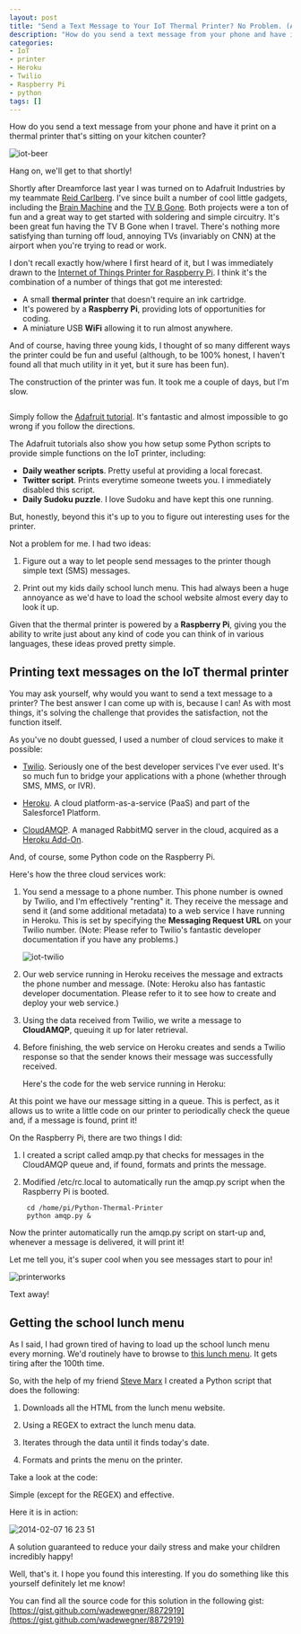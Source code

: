 ```yaml
---
layout: post
title: "Send a Text Message to Your IoT Thermal Printer? No Problem. (And Print Your Lunch Menu Too!)"
description: "How do you send a text message from your phone and have it print on a thermal printer that's sitting on your kitchen counter? With the Internet of Things, and services like Heroku and Twilio coupled with hardware like the Raspberry Pi, anything's possible."
categories:
- IoT
- printer
- Heroku
- Twilio
- Raspberry Pi
- python
tags: []
---
```


How do you send a text message from your phone and have it print on a thermal printer that's sitting on your kitchen counter?

![iot-beer](https://f.cloud.github.com/assets/746259/2115102/87aa3efe-9048-11e3-9222-b32b825909ef.jpg)

Hang on, we'll get to that shortly!

Shortly after Dreamforce last year I was turned on to Adafruit Industries by my teammate [Reid Carlberg](https://twitter.com/ReidCarlberg). I've since built a number of cool little gadgets, including the [Brain Machine](https://www.adafruit.com/products/287) and the [TV B Gone](http://www.adafruit.com/products/73). Both projects were a ton of fun and a great way to get started with soldering and simple circuitry. It's been great fun having the TV B Gone when I travel. There's nothing more satisfying than turning off loud, annoying TVs (invariably on CNN) at the airport when you're trying to read or work.

I don't recall exactly how/where I first heard of it, but I was immediately drawn to the [Internet of Things Printer for Raspberry Pi](http://learn.adafruit.com/pi-thermal-printer). I think it's the combination of a number of things that got me interested:

- A small **thermal printer** that doesn't require an ink cartridge.
- It's powered by a **Raspberry Pi**, providing lots of opportunities for coding.
- A miniature USB **WiFi** allowing it to run almost anywhere.

And of course, having three young kids, I thought of so many different ways the printer could be fun and useful (although, to be 100% honest, I haven't found all that much utility in it yet, but it sure has been fun).

The construction of the printer was fun. It took me a couple of days, but I'm slow.

<div class="row">
	<div class="col-sm-6" style="padding-right:0px;">
		<img border="0" alt="" src="https://f.cloud.github.com/assets/746259/2114554/da19da0a-903e-11e3-9977-7cc67eb248da.jpg">
	</div>
	<div class="col-sm-6" style="padding-right:0px;">
		<img border="0" alt="" src="https://f.cloud.github.com/assets/746259/2114556/dd0e28ba-903e-11e3-808c-eee837a68be6.jpg">
	</div>
</div>
<p />

Simply follow the [Adafruit tutorial](http://learn.adafruit.com/pi-thermal-printer). It's fantastic and almost impossible to go wrong if you follow the directions.

The Adafruit tutorials also show you how setup some Python scripts to provide simple functions on the IoT printer, including:

- **Daily weather scripts**. Pretty useful at providing a local forecast.
- **Twitter script**. Prints everytime someone tweets you. I immediately disabled this script.
- **Daily Sudoku puzzle**. I love Sudoku and have kept this one running.

But, honestly, beyond this it's up to you to figure out interesting uses for the printer.

Not a problem for me. I had two ideas:

1. Figure out a way to let people send messages to the printer though simple text (SMS) messages.

2. Print out my kids daily school lunch menu. This had always been a huge annoyance as we'd have to load the school website almost every day to look it up.

Given that the thermal printer is powered by a **Raspberry Pi**, giving you the ability to write just about any kind of code you can think of in various languages, these ideas proved pretty simple.

## Printing text messages on the IoT thermal printer

You may ask yourself, why would you want to send a text message to a printer? The best answer I can come up with is, because I can! As with most things, it's solving the challenge that provides the satisfaction, not the function itself.

As you've no doubt guessed, I used a number of cloud services to make it possible:

- [Twilio](http://www.twilio.com/). Seriously one of the best developer services I've ever used. It's so much fun to bridge your applications with a phone (whether through SMS, MMS, or IVR).

- [Heroku](http://www.heroku.com/). A cloud platform-as-a-service (PaaS) and part of the Salesforce1 Platform.

- [CloudAMQP](http://www.cloudamqp.com/). A managed RabbitMQ server in the cloud, acquired as a [Heroku Add-On](https://addons.heroku.com/).

And, of course, some Python code on the Raspberry Pi.

Here's how the three cloud services work:

1. You send a message to a phone number. This phone number is owned by Twilio, and I'm effectively "renting" it. They receive the message and send it (and some additional metadata) to a web service I have running in Heroku. This is set by specifying the **Messaging Request URL** on your Twilio number. (Note: Please refer to Twilio's fantastic developer documentation if you have any problems.)

	![iot-twilio](https://f.cloud.github.com/assets/746259/2115239/f2396b48-904b-11e3-855b-a4f7c03497c0.png)

2. Our web service running in Heroku receives the message and extracts the phone number and message. (Note: Heroku also has fantastic developer documentation. Please refer to it to see how to create and deploy your web service.)

3. Using the data received from Twilio, we write a message to **CloudAMQP**, queuing it up for later retrieval.

4. Before finishing, the web service on Heroku creates and sends a Twilio response so that the sender knows their message was successfully received.

	Here's the code for the web service running in Heroku:

	<script src="https://gist.github.com/wadewegner/8872919.js?file=run.py"></script>

At this point we have our message sitting in a queue. This is perfect, as it allows us to write a little code on our printer to periodically check the queue and, if a message is found, print it!

On the Raspberry Pi, there are two things I did:

1. I created a script called <span class="inline-code">amqp.py</span> that checks for messages in the CloudAMQP queue and, if found, formats and prints the message.

	<script src="https://gist.github.com/wadewegner/8872919.js?file=amqp.py"></script>

2. Modified <span class="inline-code">/etc/rc.local</span> to automatically run the <span class="inline-code">amqp.py</span> script when the Raspberry Pi is booted.

		cd /home/pi/Python-Thermal-Printer
		python amqp.py &

Now the printer automatically run the <span class="inline-code">amqp.py</span> script on start-up and, whenever a message is delivered, it will print it!

Let me tell you, it's super cool when you see messages start to pour in!

![printerworks](https://f.cloud.github.com/assets/746259/2115364/947f6fc2-904e-11e3-9c81-c495e80a82b7.jpg)

Text away!

## Getting the school lunch menu

As I said, I had grown tired of having to load up the school lunch menu every morning. We'd routinely have to browse to [this lunch menu](http://dcsd.nutrislice.com/menu/eldorado/lunch/). It gets tiring after the 100th time.

So, with the help of my friend [Steve Marx](http://twitter.com/smarx) I created a Python script that does the following:

1. Downloads all the HTML from the lunch menu website.

2. Using a REGEX to extract the lunch menu data.

3. Iterates through the data until it finds today's date.

4. Formats and prints the menu on the printer.

Take a look at the code:

<script src="https://gist.github.com/wadewegner/8872919.js?file=lunch.py"></script>

Simple (except for the REGEX) and effective.

Here it is in action:

![2014-02-07 16 23 51](https://f.cloud.github.com/assets/746259/2115402/5f1da8a2-904f-11e3-91f6-bdfb78e09912.jpg)

A solution guaranteed to reduce your daily stress and make your children incredibly happy!

Well, that's it. I hope you found this interesting. If you do something like this yourself definitely let me know!

You can find all the source code for this solution in the following gist: [https://gist.github.com/wadewegner/8872919](https://gist.github.com/wadewegner/8872919)

